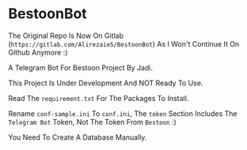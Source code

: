 # BestoonBot

The Original Repo Is Now On Gitlab (`https://gitlab.com/AlirezaieS/BestoonBot`) As I Won't Continue It On Github Anymore :)

A Telegram Bot For Bestoon Project By Jadi.

This Project Is Under Development And NOT Ready To Use.

Read The `requirement.txt` For The Packages To Install.

Rename `conf-sample.ini` To `conf.ini`, The `token` Section Includes The `Telegram Bot` Token, Not The Token From `Bestoon` :)

You Need To Create A Database Manually.
